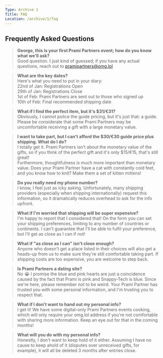 ```yaml
---
Type: Archive 1
Title: FAQ
Location: /archive/1/faq
---
```


## Frequently Asked Questions

> **George, this is your first Prami Partners event; how do you know what we'll ask?**  
Good question. I just kind of guessed; if you have any actual questions, reach out to [pramipartners@omg.lol](mailto:pramipartners@omg.lol)

> **What are the key dates?**  
Here's what you need to put in your diary:  
22nd of Jan: Registrations Open  
29th of Jan: Registrations Close  
1st of Feb: Prami Partners are sent out to those who signed up  
10th of Feb: Final recommended shipping date  

 
> **What if I find the perfect item, but it's $31/€31?**  
Obviously, I cannot police the guide pricing, but it's just that: a guide. Please be considerate that some Prami Partners may be uncomfortable receiving a gift with a large monetary value. 

> **I want to take part, but I can't afford the $30/€30 guide price plus shipping. What do I do?**  
I totally get it. Prami Partners isn't about the monetary value of the gifts, so if you think of the perfect gift and it's only $15/€15, that's still great!  
Furthermore, thoughtfulness is much more important than monetary value. Does your Prami Partner have a cat with constantly cold feet, and you know how to knit? Make them a set of kitten mittens!

> **Do you really need my phone number?**  
I know, I feel just as icky asking. Unfortunately, many shipping providers (especially when shipping internationally) request this information, so it dramatically reduces overhead to ask for the info upfront.

> **What if I'm worried that shipping will be super expensive?**  
I'm happy to report that I considered that!  On the form you can set your shipping preferences, limiting to any number of countries or continents.  I can't guarantee that I'll be able to fulfil your preference, but I'll get as close as I can if not!

> **What if "as close as I can" isn't close enough?**  
Anyone who doesn't get a place listed in their choices will also get a heads-up from us to make sure they're still comfortable taking part. If shipping costs are too expensive, you are welcome to step back. 

> **Is Prami Partners a dating site?**  
No 😭 I promise the blue and pink hearts are just a coincidence caused by the fact that Prami is pink and Snappy-Tech is blue. Since we're here, please remember not to be weird. Your Prami Partner has trusted you with some personal information, and I'm trusting you to respect that.

> **What if I don't want to hand out my personal info?**  
I get it! We have some digital-only Prami Partners events cooking, which will only require your omg.lol address if you're not comfortable with sharing more information. Keep an eye out for that in the coming months!

> **What will you do with my personal info?**  
Honestly, I don't want to keep hold of it either. Assuming I have no cause to keep ahold of it (disputes over unreceived gifts, for example), it will all be deleted 3 months after entries close.